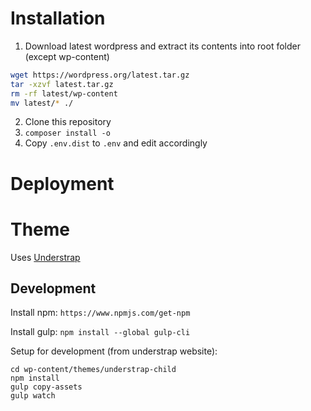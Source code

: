 # Installation
1. Download latest wordpress and extract its contents into root folder (except wp-content)
```sh
wget https://wordpress.org/latest.tar.gz
tar -xzvf latest.tar.gz
rm -rf latest/wp-content
mv latest/* ./
```
2. Clone this repository
3. `composer install -o`
4. Copy `.env.dist` to `.env` and edit accordingly


# Deployment


# Theme
Uses [Understrap](https://understrap.github.io/)

## Development
Install npm: `https://www.npmjs.com/get-npm`

Install gulp: `npm install --global gulp-cli`

Setup for development (from understrap website):
```
cd wp-content/themes/understrap-child
npm install
gulp copy-assets
gulp watch
```

